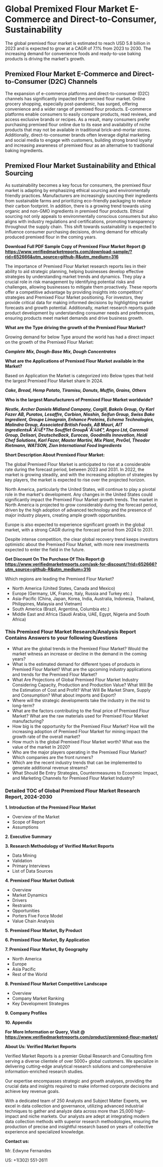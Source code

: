 <h1>Global Premixed Flour Market E-Commerce and Direct-to-Consumer, Sustainability</h1><p class=""><p>The global premixed flour market is estimated to reach USD 5.8 billion in 2023 and is expected to grow at a CAGR of 7.1% from 2023 to 2030. The increasing demand for convenience foods and ready-to-use baking products is driving the market's growth.</p><h2>Premixed Flour Market E-Commerce and Direct-to-Consumer (D2C) Channels</h2><p>The expansion of e-commerce platforms and direct-to-consumer (D2C) channels has significantly impacted the premixed flour market. Online grocery shopping, especially post-pandemic, has surged, offering convenience and a wider range of premixed flour products. E-commerce platforms enable consumers to easily compare products, read reviews, and access exclusive brands or recipes. As a result, many consumers prefer purchasing premixed flour online due to its ease and availability of niche products that may not be available in traditional brick-and-mortar stores. Additionally, direct-to-consumer brands often leverage digital marketing and social media to engage with customers, building strong brand loyalty and increasing awareness of premixed flour as an alternative to traditional baking ingredients.</p><h2>Premixed Flour Market Sustainability and Ethical Sourcing</h2><p>As sustainability becomes a key focus for consumers, the premixed flour market is adapting by emphasizing ethical sourcing and environmentally friendly practices. Manufacturers are increasingly sourcing their ingredients from sustainable farms and prioritizing eco-friendly packaging to reduce their carbon footprint. In addition, there is a growing trend towards using organic and non-GMO ingredients in premixed flour products. Ethical sourcing not only appeals to environmentally conscious consumers but also aligns with industry regulations and certifications, promoting transparency throughout the supply chain. This shift towards sustainability is expected to influence consumer purchasing decisions, driving demand for ethically produced premixed flour in the coming years.</p></p><p class=""><strong>Download Full PDF Sample Copy of Premixed Flour Market Report @ <a href="https://www.verifiedmarketreports.com/download-sample/?rid=652666&utm_source=github-R&utm_medium=316" target="_blank">https://www.verifiedmarketreports.com/download-sample/?rid=652666&utm_source=github-R&utm_medium=316</a></strong></p><p>The importance of&nbsp;Premixed Flour Market research reports lies in their ability to aid strategic planning, helping businesses develop effective strategies by understanding market trends and dynamics. They play a crucial role in risk management by identifying potential risks and challenges, allowing businesses to mitigate them proactively. These reports offer a competitive advantage by providing insights into competitors' strategies and Premixed Flour Market positioning. For investors, they provide critical data for making informed decisions by highlighting market forecasts and growth potential. Additionally, market research reports guide product development by understanding consumer needs and preferences, ensuring products meet market demands and drive business growth.</p><p><strong>What are the&nbsp;Type driving the growth of the Premixed Flour Market?</strong></p><p id="" class="">Growing demand for below Type around the world has had a direct impact on the growth of the Premixed Flour Market:</p><p class=""><em><strong>Complete Mix, Dough-Base Mix, Dough Concentrates</strong></em></p><p class=""><strong>What are the&nbsp;Applications&nbsp;of Premixed Flour Market available in the Market?</strong></p><p id="" class="">Based on Application the Market is categorized into Below types that held the largest Premixed Flour Market share In 2024.</p><p class=""><em><strong>Cake, Bread, Hemp Potato, Tiramisu, Donuts, Muffin, Grains, Others</strong></em></p><p class=""><strong>Who is the largest Manufacturers of Premixed Flour Market worldwide?</strong></p><p><em><strong>Nestle, Archer Daniels Midland Company, Cargill, Bakels Group, Oy Karl Fazer AB, Puratos, Lesaffre, Corbion, Nisshin, Seifun Group, Swiss Bake Ingredient, Groupe Limagrain, Enhance Proteins, Echema Technologies, Malindra Group, Associated British Foods, AB Mauri, AIT IngredientsÃ¯Â¼Ë†The Soufflet GroupÃ¯Â¼â€°, Angeo Ltd, Caremoli Group, Delisari, DeutscheBack, Eurocas, Goodmills Innovation, Heidi Chef Solutions, Karl Fazer, Master Martini, Mix Plant, PreGel, Theodor Rietmann, WATSON, Zion International Food Ingredients</strong></em></p><p id="" class=""><strong>Short Description About Premixed Flour Market:</strong></p><p>The global Premixed Flour Market is anticipated to rise at a considerable rate during the forecast period, between 2023 and 2031. In 2022, the market is growing steadily, and with the increasing adoption of strategies by key players, the market is expected to rise over the projected horizon.</p><p>North America, particularly the United States, will continue to play a pivotal role in the market's development. Any changes in the United States could significantly impact the Premixed Flour Market growth trends. The market in North America is projected to grow considerably during the forecast period, driven by the high adoption of advanced technology and the presence of major industry players, creating ample growth opportunities.</p><p>Europe is also expected to experience significant growth in the global market, with a strong CAGR during the forecast period from 2024 to 2031.</p><p>Despite intense competition, the clear global recovery trend keeps investors optimistic about the Premixed Flour Market, with more new investments expected to enter the field in the future.</p><p id="" class=""><strong>Get Discount On The Purchase Of This Report @ <a href="https://www.verifiedmarketreports.com/ask-for-discount/?rid=652666?utm_source=github-R&utm_medium=316" target="_blank">https://www.verifiedmarketreports.com/ask-for-discount/?rid=652666?utm_source=github-R&utm_medium=316</a></strong></p><p class="">Which regions are leading the Premixed Flour Market?</p><ul><li>North America (United States, Canada and Mexico)</li><li>Europe (Germany, UK, France, Italy, Russia and Turkey etc.)</li><li>Asia-Pacific (China, Japan, Korea, India, Australia, Indonesia, Thailand, Philippines, Malaysia and Vietnam)</li><li>South America (Brazil, Argentina, Columbia etc.)</li><li>Middle East and Africa (Saudi Arabia, UAE, Egypt, Nigeria and South Africa)</li></ul><h3 id="" class="">This Premixed Flour Market Research/Analysis Report Contains Answers to your following Questions</h3><ul><li>What are the global trends in the Premixed Flour Market? Would the market witness an increase or decline in the demand in the coming years?</li><li>What is the estimated demand for different types of products in Premixed Flour Market? What are the upcoming industry applications and trends for the Premixed Flour Market?</li><li>What Are Projections of Global Premixed Flour Market Industry Considering Capacity, Production and Production Value? What Will Be the Estimation of Cost and Profit? What Will Be Market Share, Supply and Consumption? What about imports and Export?</li><li>Where will the strategic developments take the industry in the mid to long-term?</li><li>What are the factors contributing to the final price of Premixed Flour Market? What are the raw materials used for Premixed Flour Market manufacturing?</li><li>How big is the opportunity for the Premixed Flour Market? How will the increasing adoption of Premixed Flour Market for mining impact the growth rate of the overall market?</li><li>How much is the global Premixed Flour Market worth? What was the value of the market In 2020?</li><li>Who are the major players operating in the Premixed Flour Market? Which companies are the front runners?</li><li>Which are the recent industry trends that can be implemented to generate additional revenue streams?</li><li>What Should Be Entry Strategies, Countermeasures to Economic Impact, and Marketing Channels for Premixed Flour Market Industry?</li></ul><h3 id="" class="">Detailed TOC of Global Premixed Flour Market Research Report, 2024-2030</h3><p id="" class=""><strong>1. Introduction of the Premixed Flour Market</strong></p><ul><li>Overview of the Market</li><li>Scope of Report</li><li>Assumptions</li></ul><p id="" class=""><strong>2. Executive Summary</strong></p><p id="" class=""><strong>3. Research Methodology of Verified Market Reports</strong></p><ul><li>Data Mining</li><li>Validation</li><li>Primary Interviews</li><li>List of Data Sources</li></ul><p id="" class=""><strong>4. Premixed Flour Market Outlook</strong></p><ul><li>Overview</li><li>Market Dynamics</li><li>Drivers</li><li>Restraints</li><li>Opportunities</li><li>Porters Five Force Model</li><li>Value Chain Analysis</li></ul><p id="" class=""><strong>5. Premixed Flour Market, By Product</strong></p><p id="" class=""><strong>6. Premixed Flour Market, By Application</strong></p><p id="" class=""><strong>7. Premixed Flour Market, By Geography</strong></p><ul><li>North America</li><li>Europe</li><li>Asia Pacific</li><li>Rest of the World</li></ul><p id="" class=""><strong>8. Premixed Flour Market Competitive Landscape</strong></p><ul><li>Overview</li><li>Company Market Ranking</li><li>Key Development Strategies</li></ul><p id="" class=""><strong>9. Company Profiles</strong></p><p id="" class=""><strong>10. Appendix</strong></p><p id="" class=""><strong>For More Information or Query, Visit @ <a href="https://www.verifiedmarketreports.com/product/premixed-flour-market/" target="_blank">https://www.verifiedmarketreports.com/product/premixed-flour-market/</a></strong></p><p id="" class=""><strong>About Us: Verified Market Reports</strong></p><p id="" class="">Verified Market Reports is a premier Global Research and Consulting firm serving a diverse clientele of over 5000+ global customers. We specialize in delivering cutting-edge analytical research solutions and comprehensive information-enriched research studies.</p><p id="" class="">Our expertise encompasses strategic and growth analyses, providing the crucial data and insights required to make informed corporate decisions and achieve key revenue goals.</p><p id="" class="">With a dedicated team of 250 Analysts and Subject Matter Experts, we excel in data collection and governance, utilizing advanced industrial techniques to gather and analyze data across more than 25,000 high-impact and niche markets. Our analysts are adept at integrating modern data collection methods with superior research methodologies, ensuring the production of precise and insightful research based on years of collective experience and specialized knowledge.</p><p id="" class=""><strong>Contact us:</strong></p><p id="" class="">Mr. Edwyne Fernandes</p><p id="" class="">US: +1(302) 551-2611</p>